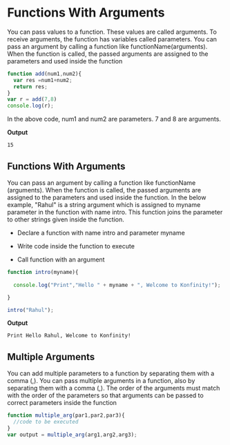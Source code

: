 # Functions With Arguments


You can pass values to a function. These values are called arguments. To receive arguments, the function has variables called parameters. You can pass an argument by calling a function like functionName(arguments). When the function is called, the passed arguments are assigned to the parameters and used inside the function



```js
function add(num1,num2){
  var res =num1+num2;
  return res;
}
var r = add(7,8)
console.log(r);
```

In the above code, num1 and num2 are parameters. 7 and 8 are arguments.

**Output**

```
15
```


## Functions With Arguments

You can pass an argument by calling a function like functionName (arguments). When the function is called, the passed arguments are assigned to the parameters and used inside the function. In the below example, "Rahul" is a string argument which is assigned to myname parameter in the function with name intro. This function joins the parameter to other strings given inside the function.

- Declare a function with name intro and parameter myname

- Write code inside the function to execute

- Call function with an argument

```js
function intro(myname){
   
  console.log("Print","Hello " + myname + ", Welcome to Konfinity!");

}

intro("Rahul");

```
**Output**

```
Print Hello Rahul, Welcome to Konfinity!
```


## Multiple Arguments


You can add multiple parameters to a function by separating them with a comma (,). You can pass multiple arguments in a function, also by separating them with a comma (,). The order of the arguments must match with the order of the parameters so that arguments can be passed to correct parameters inside the function


```js
function multiple_arg(par1,par2,par3){
  //code to be executed
}
var output = multiple_arg(arg1,arg2,arg3);

```
